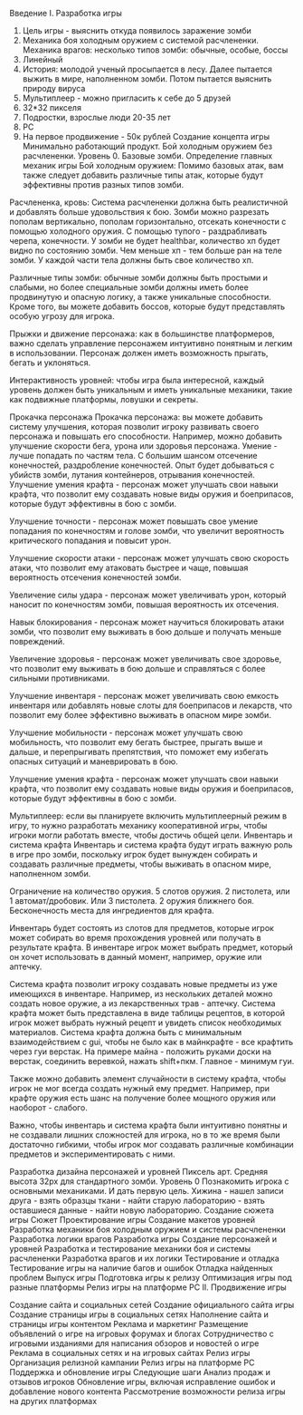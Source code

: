 Введение
I. Разработка игры
1. Цель игры - выяснить откуда появилось заражение зомби
2. Механика боя холодным оружием с системой расчлененки. Механика врагов: несколько типов зомби: обычные, особые, боссы
3. Линейный
4. История: молодой ученый просыпается в лесу. Далее пытается выжить в мире, наполненном зомби. Потом пытается выяснить природу вируса
5. Мультиплеер - можно пригласить к себе до 5 друзей
6. 32*32 пикселя
7. Подростки, взрослые люди 20-35 лет
8. PC
9. На первое продвижение - 50к рублей
Создание концепта игры
Минимально работающий продукт.
Бой холодным оружием без расчлененки. Уровень 0. Базовые зомби.
Определение главных механик игры
Бой холодным оружием: Помимо базовых атак, вам также следует добавить различные типы атак, которые будут эффективны против разных типов зомби.

Расчлененка, кровь: Система расчлененки должна быть реалистичной и добавлять больше удовольствия к бою. Зомби можно разрезать пополам вертикально, пополам горизонтально, отсекать конечности с помощью холодного оружия. С помощью тупого - раздрабливать черепа, конечности. У зомби не будет healthbar, количество хп будет видно по состоянию зомби. Чем меньше хп - тем больше ран на теле зомби. У каждой части тела должны быть свое количество хп.

Различные типы зомби: обычные зомби должны быть простыми и слабыми, но более специальные зомби должны иметь более продвинутую и опасную логику, а также уникальные способности. Кроме того, вы можете добавить боссов, которые будут представлять особую угрозу для игрока.

Прыжки и движение персонажа: как в большинстве платформеров, важно сделать управление персонажем интуитивно понятным и легким в использовании. Персонаж должен иметь возможность прыгать, бегать и уклоняться.

Интерактивность уровней: чтобы игра была интересной, каждый уровень должен быть уникальным и иметь уникальные механики, такие как подвижные платформы, ловушки и секреты.

Прокачка персонажа
Прокачка персонажа: вы можете добавить систему улучшения, которая позволит игроку развивать своего персонажа и повышать его способности. Например, можно добавить улучшение скорости бега, урона или здоровья персонажа.
Умение - лучше попадать по частям тела. С большим шансом отсечение конечностей, раздробление конечностей. Опыт будет добываться с убийств зомби, лутания контейнеров, отрывания конечностей. Улучшение умения крафта - персонаж может улучшать свои навыки крафта, что позволит ему создавать новые виды оружия и боеприпасов, которые будут эффективны в бою с зомби.

Улучшение точности - персонаж может повышать свое умение попадания по конечностям и голове зомби, что увеличит вероятность критического попадания и повысит урон.

Улучшение скорости атаки - персонаж может улучшать свою скорость атаки, что позволит ему атаковать быстрее и чаще, повышая вероятность отсечения конечностей зомби.

Увеличение силы удара - персонаж может увеличивать урон, который наносит по конечностям зомби, повышая вероятность их отсечения.

Навык блокирования - персонаж может научиться блокировать атаки зомби, что позволит ему выживать в бою дольше и получать меньше повреждений.

Увеличение здоровья - персонаж может увеличивать свое здоровье, что позволит ему выживать в бою дольше и справляться с более сильными противниками.

Улучшение инвентаря - персонаж может увеличивать свою емкость инвентаря или добавлять новые слоты для боеприпасов и лекарств, что позволит ему более эффективно выживать в опасном мире зомби.

Улучшение мобильности - персонаж может улучшать свою мобильность, что позволит ему бегать быстрее, прыгать выше и дальше, и перепрыгивать препятствия, что поможет ему избегать опасных ситуаций и маневрировать в бою.

Улучшение умения крафта - персонаж может улучшать свои навыки крафта, что позволит ему создавать новые виды оружия и боеприпасов, которые будут эффективны в бою с зомби.


Мультиплеер: если вы планируете включить мультиплеерный режим в игру, то нужно разработать механику кооперативной игры, чтобы игроки могли работать вместе, чтобы достичь общей цели.
Инвентарь и система крафта
Инвентарь и система крафта будут играть важную роль в игре про зомби, поскольку игрок будет вынужден собирать и создавать различные предметы, чтобы выживать в опасном мире, наполненном зомби.

Ограничение на количество оружия. 5 слотов оружия. 2 пистолета, или 1 автомат/дробовик. Или 3 пистолета. 2 оружия ближнего боя. Бесконечность места для ингредиентов для крафта. 

Инвентарь будет состоять из слотов для предметов, которые игрок может собирать во время прохождения уровней или получать в результате крафта. В инвентаре игрок может выбрать предмет, который он хочет использовать в данный момент, например, оружие или аптечку.

Система крафта позволит игроку создавать новые предметы из уже имеющихся в инвентаре. Например, из нескольких деталей можно создать новое оружие, а из лекарственных трав - аптечку. Система крафта может быть представлена в виде таблицы рецептов, в которой игрок может выбрать нужный рецепт и увидеть список необходимых материалов. Система крафта должна быть с минимальным взаимодействием с gui, чтобы не было как в майнкрафте - все крафтить через гуи верстак. На примере майна - положить руками доски на верстак, соединить веревкой, нажать shift+пкм. Главное - минимум гуи.

Также можно добавить элемент случайности в систему крафта, чтобы игрок не мог всегда создать нужный ему предмет. Например, при крафте оружия есть шанс на получение более мощного оружия или наоборот - слабого.

Важно, чтобы инвентарь и система крафта были интуитивно понятны и не создавали лишних сложностей для игрока, но в то же время были достаточно гибкими, чтобы игрок мог создавать различные комбинации предметов и экспериментировать с ними.

Разработка дизайна персонажей и уровней
Пиксель арт. Средняя высота 32px для стандартного зомби. 
Уровень 0
Познакомить игрока с основными механиками. И дать первую цель.
Хижина - нашел записи друга - взять образцы ткани - найти старую лабораторию - взять оставшиеся данные - найти новую лабораторию.
Создание сюжета игры
Сюжет
Проектирование игры
Создание макетов уровней
Разработка механики боя холодным оружием и системы расчлененки
Разработка логики врагов
Разработка игры
Создание персонажей и уровней
Разработка и тестирование механики боя и системы расчлененки
Разработка врагов и их логики
Тестирование и отладка
Тестирование игры на наличие багов и ошибок
Отладка найденных проблем
Выпуск игры
Подготовка игры к релизу
Оптимизация игры под разные платформы
Релиз игры на платформе PC
II. Продвижение игры

Создание сайта и социальных сетей
Создание официального сайта игры
Создание страницы игры в социальных сетях
Наполнение сайта и страницы игры контентом
Реклама и маркетинг
Размещение объявлений о игре на игровых форумах и блогах
Сотрудничество с игровыми изданиями для написания обзоров и новостей о игре
Реклама в социальных сетях и на игровых сайтах
Релиз игры
Организация релизной кампании
Релиз игры на платформе PC
Поддержка и обновление игры
Следующие шаги
Анализ продаж и отзывов игроков
Обновление игры, включая исправление ошибок и добавление нового контента
Рассмотрение возможности релиза игры на других платформах